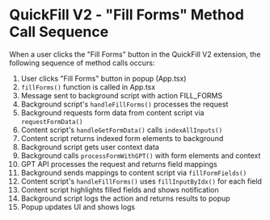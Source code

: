 # QuickFill V2 - "Fill Forms" Method Call Sequence

When a user clicks the "Fill Forms" button in the QuickFill V2 extension, the following sequence of method calls occurs:

1. User clicks "Fill Forms" button in popup (App.tsx)
2. `fillForms()` function is called in App.tsx
3. Message sent to background script with action FILL_FORMS
4. Background script's `handleFillForms()` processes the request
5. Background requests form data from content script via `requestFormData()`
6. Content script's `handleGetFormData()` calls `indexAllInputs()`
7. Content script returns indexed form elements to background
8. Background script gets user context data
9. Background calls `processFormWithGPT()` with form elements and context
10. GPT API processes the request and returns field mappings
11. Background sends mappings to content script via `fillFormFields()`
12. Content script's `handleFillForms()` uses `fillInputByIdx()` for each field
13. Content script highlights filled fields and shows notification
14. Background script logs the action and returns results to popup
15. Popup updates UI and shows logs